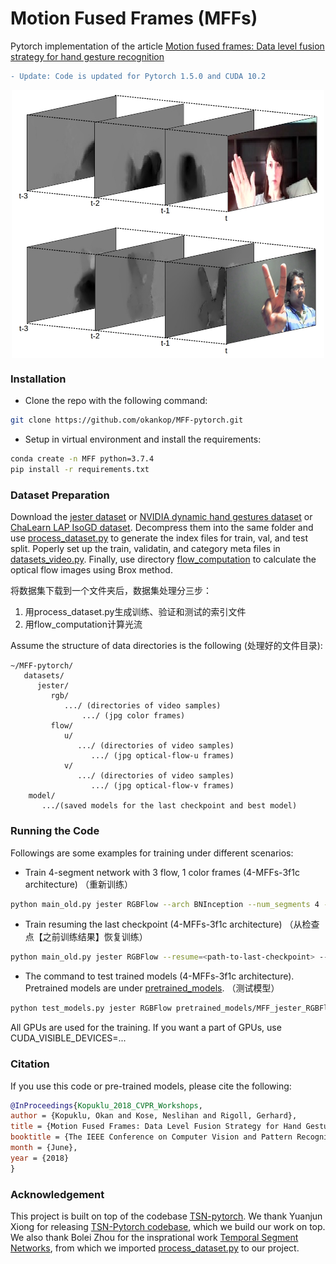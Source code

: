 # Motion Fused Frames (MFFs)

Pytorch implementation of the article [Motion fused frames: Data level fusion strategy for hand gesture recognition](http://openaccess.thecvf.com/content_cvpr_2018_workshops/papers/w41/Kopuklu_Motion_Fused_Frames_CVPR_2018_paper.pdf) 

```diff
- Update: Code is updated for Pytorch 1.5.0 and CUDA 10.2
```

<p align="center"><img src="./images/motion_fused_frames.jpg" align="middle" width="500" title="Motion Fused Frames" /></p>


### Installation
* Clone the repo with the following command:
```bash
git clone https://github.com/okankop/MFF-pytorch.git
```

* Setup in virtual environment and install the requirements:
```bash
conda create -n MFF python=3.7.4
pip install -r requirements.txt
```

### Dataset Preparation
Download the [jester dataset](https://www.twentybn.com/datasets/something-something) or [NVIDIA dynamic hand gestures dataset](http://research.nvidia.com/publication/online-detection-and-classification-dynamic-hand-gestures-recurrent-3d-convolutional) or [ChaLearn LAP IsoGD dataset](http://www.cbsr.ia.ac.cn/users/jwan/database/isogd.html). 
Decompress them into the same folder and use [process_dataset.py](dataset_process/process_dataset.py) to generate the index files for train, val, and test split. Poperly set up the train, validatin, and category meta files in [datasets_video.py](gesture_recognition/datasets_video.py). Finally, use directory [flow_computation](https://github.com/okankop/flow_computation) to calculate the optical flow images using Brox method.

将数据集下载到一个文件夹后，数据集处理分三步：  
1. 用process_dataset.py生成训练、验证和测试的索引文件
2. 用flow_computation计算光流


Assume the structure of data directories is the following (处理好的文件目录):

```misc
~/MFF-pytorch/
   datasets/
      jester/
         rgb/
            .../ (directories of video samples)
                .../ (jpg color frames)
         flow/
            u/
               .../ (directories of video samples)
                  .../ (jpg optical-flow-u frames)
            v/
               .../ (directories of video samples)
                  .../ (jpg optical-flow-v frames)
    model/
       .../(saved models for the last checkpoint and best model)
```


### Running the Code
Followings are some examples for training under different scenarios:

* Train 4-segment network with 3 flow, 1 color frames (4-MFFs-3f1c architecture)
（重新训练）
```bash
python main_old.py jester RGBFlow --arch BNInception --num_segments 4 --consensus_type MLP --num_motion 3  --batch-size 32
```

* Train resuming the last checkpoint (4-MFFs-3f1c architecture)
（从检查点【之前训练结果】恢复训练）
```bash
python main_old.py jester RGBFlow --resume=<path-to-last-checkpoint> --arch BNInception --consensus_type MLP --num_segments 4 --num_motion 3  --batch-size 32
```

* The command to test trained models (4-MFFs-3f1c architecture). Pretrained models are under [pretrained_models](pretrained_models).
  （测试模型）
```bash
python test_models.py jester RGBFlow pretrained_models/MFF_jester_RGBFlow_BNInception_segment4_3f1c_best.pth.tar --arch BNInception --consensus_type MLP --test_crops 1 --num_motion 3 --test_segments 4
```

All GPUs are used for the training. If you want a part of GPUs, use CUDA_VISIBLE_DEVICES=...

### Citation
If you use this code or pre-trained models, please cite the following:

```bibtex
@InProceedings{Kopuklu_2018_CVPR_Workshops,
author = {Kopuklu, Okan and Kose, Neslihan and Rigoll, Gerhard},
title = {Motion Fused Frames: Data Level Fusion Strategy for Hand Gesture Recognition},
booktitle = {The IEEE Conference on Computer Vision and Pattern Recognition (CVPR) Workshops},
month = {June},
year = {2018}
}
```

### Acknowledgement
This project is built on top of the codebase [TSN-pytorch](https://github.com/yjxiong/temporal-segment-networks). We thank Yuanjun Xiong for releasing [TSN-Pytorch codebase](https://github.com/yjxiong/temporal-segment-networks), which we build our work on top. We also thank Bolei Zhou for the insprational work [Temporal Segment Networks](https://arxiv.org/pdf/1711.08496.pdf), from which we imported [process_dataset.py](https://github.com/metalbubble/TRN-pytorch/blob/master/process_dataset.py) to our project.

